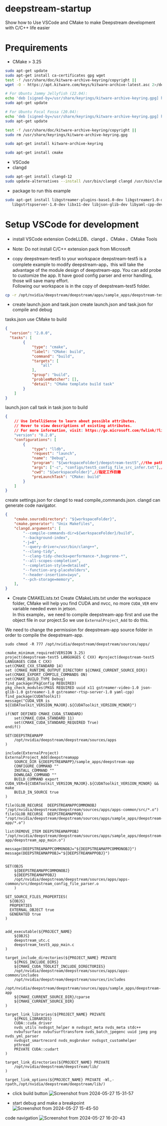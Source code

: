 # deepstream-startup
Show how to Use VSCode and CMake to make Deepstream development with C/C++ life easier

# Prequirements
* CMake > 3.25
```bash
sudo apt-get update
sudo apt-get install ca-certificates gpg wget
test -f /usr/share/doc/kitware-archive-keyring/copyright ||
wget -O - https://apt.kitware.com/keys/kitware-archive-latest.asc 2>/dev/null | gpg --dearmor - | sudo tee /usr/share/keyrings/kitware-archive-keyring.gpg >/dev/null

# For Ubuntu Jammy Jellyfish (22.04):
echo 'deb [signed-by=/usr/share/keyrings/kitware-archive-keyring.gpg] https://apt.kitware.com/ubuntu/ jammy main' | sudo tee /etc/apt/sources.list.d/kitware.list >/dev/null
sudo apt-get update

# For Ubuntu Focal Fossa (20.04):
echo 'deb [signed-by=/usr/share/keyrings/kitware-archive-keyring.gpg] https://apt.kitware.com/ubuntu/ focal main' | sudo tee /etc/apt/sources.list.d/kitware.list >/dev/null
sudo apt-get update

test -f /usr/share/doc/kitware-archive-keyring/copyright ||
sudo rm /usr/share/keyrings/kitware-archive-keyring.gpg

sudo apt-get install kitware-archive-keyring

sudo apt-get install cmake

```
* VSCode
* clangd
```bash
sudo apt-get install clangd-12
sudo update-alternatives --install /usr/bin/clangd clangd /usr/bin/clangd-12 100
```
* package to run this example
```bash
sudo apt-get install libgstreamer-plugins-base1.0-dev libgstreamer1.0-dev \
   libgstrtspserver-1.0-dev libx11-dev libjson-glib-dev libyaml-cpp-dev
```

# Setup VSCode for development
* install VSCode extension 
CodeLLDB、clangd 、CMake 、CMake Tools
* Note: Do not install C/C++ extension pack from Microsoft

* copy deepstream-test5 to your workspace
deepstream-test5 is a complete example to modify deepstream-app，this will take the advantage of the module design of deepstream-app. You can add probe to customize the app. It have good config parser and error handling, those will save many effort.  
Following our workspace is in the copy of deepstream-test5 folder.

```bash
cp -r /opt/nvidia/deepstream/deepstream/apps/sample_apps/deepstream-test5/* /path/to/your/workspace
```

* create launch.json and task.json
create launch.json and task.json for compile and debug

tasks.json use CMake to build  

```json
{
  "version": "2.0.0",
  "tasks": [
        {
            "type": "cmake",
            "label": "CMake: build",
            "command": "build",
            "targets": [
                "all"
            ],
            "group": "build",
            "problemMatcher": [],
            "detail": "CMake template build task"
        }
    ]
}
```

launch.json call task in task json to build


```json
{
    // Use IntelliSense to learn about possible attributes.
    // Hover to view descriptions of existing attributes.
    // For more information, visit: https://go.microsoft.com/fwlink/?linkid=830387
    "version": "0.2.0",
    "configurations": [
        {
            "type": "lldb",
            "request": "launch",
            "name": "Debug",
            "program": "${workspaceFolder}/deepstream-test5",//the path of the executable file deepstream-test5
            "args": ["-c", "configs/test5_config_file_src_infer.txt"],//arg for deepstream-test5
            "cwd": "${workspaceFolder}",//指定工作目錄
            "preLaunchTask": "CMake: build"
        }
    ]
}
```  


create settings.json for clangd to read compile_commands.json. clangd can generate code navigator.
```json
{
    "cmake.sourceDirectory": "${workspaceFolder}",
    "cmake.generator": "Unix Makefiles",
    "clangd.arguments": [
        "--compile-commands-dir=${workspaceFolder}/build",
        "--background-index",
        "-j=8",
        "--query-driver=/usr/bin/clang++",
        "--clang-tidy",
        "--clang-tidy-checks=performance-*,bugprone-*",
        "--all-scopes-completion",
        "--completion-style=detailed",
        "--function-arg-placeholders",
        "--header-insertion=iwyu",
        "--pch-storage=memory",
    ],
}
```

* Create CMAKELists.txt 
Create CMakeLists.txt under the workspace folder, CMake will help you find CUDA and nvcc, no more `CUDA_VER` env variable needed even in jetson.  
In this example，we need to compile deepstream-app first and use the object file in our project.So we use `ExternalProject_Add` to do this.

We need to change the permission for deepstream-app source folder in order to compile the deepstream-app.
```
sudo chmod -R 777 /opt/nvidia/deepstream/deepstream/sources/apps/
```

```CMakeLists
cmake_minimum_required(VERSION 3.25)
project(deepstream-test5 LANGUAGES C CXX) #project(deepstream-test5 LANGUAGES CUDA C CXX)
set(CMAKE_CXX_STANDARD 14)
set (CMAKE_RUNTIME_OUTPUT_DIRECTORY ${CMAKE_CURRENT_SOURCE_DIR})
set(CMAKE_EXPORT_COMPILE_COMMANDS ON)
set(CMAKE_BUILD_TYPE Debug)
find_package(PkgConfig REQUIRED)
pkg_check_modules(PKGS REQUIRED uuid x11 gstreamer-video-1.0 json-glib-1.0 gstreamer-1.0 gstreamer-rtsp-server-1.0 yaml-cpp)
find_package(CUDAToolkit)
message("CUDA_VER is ${CUDAToolkit_VERSION_MAJOR}.${CUDAToolkit_VERSION_MINOR}")

if(NOT DEFINED CMAKE_CUDA_STANDARD)
    set(CMAKE_CUDA_STANDARD 11)
    set(CMAKE_CUDA_STANDARD_REQUIRED True)
endif()

SET(DEEPSTREAMAPP
    /opt/nvidia/deepstream/deepstream/sources/apps
)

include(ExternalProject)
ExternalProject_Add(deepstreamapp  
    SOURCE_DIR ${DEEPSTREAMAPP}/sample_apps/deepstream-app 
    CONFIGURE_COMMAND ""
    INSTALL_COMMAND ""
    DOWNLOAD_COMMAND ""
    BUILD_COMMAND export CUDA_VER=${CUDAToolkit_VERSION_MAJOR}.${CUDAToolkit_VERSION_MINOR} && make
    BUILD_IN_SOURCE true
)

file(GLOB_RECURSE  DEEPSTREAMAPPCOMMONOBJ "/opt/nvidia/deepstream/deepstream/sources/apps/apps-common/src/*.o")
file(GLOB_RECURSE  DEEPSTREAMAPPOBJ "/opt/nvidia/deepstream/deepstream/sources/apps/sample_apps/deepstream-app/*.o")

list(REMOVE_ITEM DEEPSTREAMAPPOBJ "/opt/nvidia/deepstream/deepstream/sources/apps/sample_apps/deepstream-app/deepstream_app_main.o")

message(DEEPSTREAMAPPCOMMONOBJ="${DEEPSTREAMAPPCOMMONOBJ}")
message(DEEPSTREAMAPPOBJ="${DEEPSTREAMAPPOBJ}")


SET(OBJS
    ${DEEPSTREAMAPPCOMMONOBJ}
    ${DEEPSTREAMAPPOBJ}
    /opt/nvidia/deepstream/deepstream/sources/apps/apps-common/src/deepstream_config_file_parser.o
    )   

SET_SOURCE_FILES_PROPERTIES(
  ${OBJS}
  PROPERTIES
  EXTERNAL_OBJECT true
  GENERATED true
)


add_executable(${PROJECT_NAME}
    ${OBJS}
    deepstream_utc.c
    deepstream_test5_app_main.c
)

target_include_directories(${PROJECT_NAME} PRIVATE
    ${PKGS_INCLUDE_DIRS}
    ${CMAKE_CUDA_TOOLKIT_INCLUDE_DIRECTORIES}
    /opt/nvidia/deepstream/deepstream/sources/apps/apps-common/includes
    /opt/nvidia/deepstream/deepstream/sources/includes
    /opt/nvidia/deepstream/deepstream/sources/apps/sample_apps/deepstream-app
    ${CMAKE_CURRENT_SOURCE_DIR}/cparse
    ${CMAKE_CURRENT_SOURCE_DIR}
)

target_link_libraries(${PROJECT_NAME} PRIVATE
    ${PKGS_LIBRARIES}
    CUDA::cuda_driver
    nvds_utils nvdsgst_helper m nvdsgst_meta nvds_meta stdc++
    nvbufsurface nvbufsurftransform nvds_batch_jpegenc uuid jpeg png nvds_yml_parser
    nvdsgst_smartrecord nvds_msgbroker nvdsgst_customhelper
    pthread 
    PRIVATE CUDA::cudart
)

target_link_directories(${PROJECT_NAME} PRIVATE
    /opt/nvidia/deepstream/deepstream/lib/
)

target_link_options(${PROJECT_NAME} PRIVATE -Wl,-rpath,/opt/nvidia/deepstream/deepstream/lib/)
```
* click build button
![Screenshot from 2024-05-27 15-31-57](https://github.com/jenhaoyang/jenhaoyang.github.io/assets/7457532/4ec27faf-f33a-4177-a1d4-d38d731ca509)


* start debug and make a breakpoint
![Screenshot from 2024-05-27 15-45-50](https://github.com/jenhaoyang/jenhaoyang.github.io/assets/7457532/b59ce08f-4eba-499d-9de9-4774fb1c631e)

code navigation
![Screenshot from 2024-05-27 16-20-43](https://github.com/jenhaoyang/deepstream-startup/assets/7457532/de3a2368-fd06-4833-9bb8-88d9a0b6ecf2)
